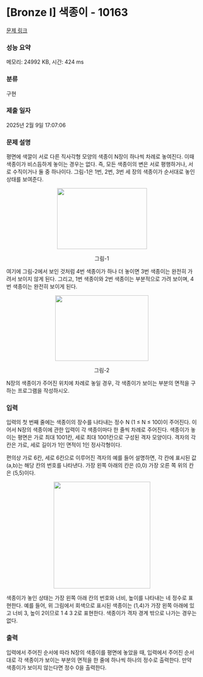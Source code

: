 # [Bronze I] 색종이 - 10163 

[문제 링크](https://www.acmicpc.net/problem/10163) 

### 성능 요약

메모리: 24992 KB, 시간: 424 ms

### 분류

구현

### 제출 일자

2025년 2월 9일 17:07:06

### 문제 설명

<p>평면에 색깔이 서로 다른 직사각형 모양의 색종이 N장이 하나씩 차례로 놓여진다. 이때 색종이가 비스듬하게 놓이는 경우는 없다. 즉, 모든 색종이의 변은 서로 평행하거나, 서로 수직이거나 둘 중 하나이다. 그림-1은 1번, 2번, 3번 세 장의 색종이가 순서대로 놓인 상태를 보여준다.</p>

<p style="text-align: center;"><img alt="" src="https://upload.acmicpc.net/35e4c6f0-a2b6-43ac-8667-86d3fc5acc78/-/preview/" style="width: 237px; height: 161px;"></p>

<p style="text-align: center;">그림-1</p>

<p>여기에 그림-2에서 보인 것처럼 4번 색종이가 하나 더 놓이면 3번 색종이는 완전히 가려서 보이지 않게 된다. 그리고, 1번 색종이와 2번 색종이는 부분적으로 가려 보이며, 4번 색종이는 완전히 보이게 된다.</p>

<p style="text-align: center;"><img alt="" src="https://upload.acmicpc.net/407be9a9-4f31-4fc1-be51-97231052dd72/-/preview/" style="width: 246px; height: 173px;"></p>

<p style="text-align: center;">그림-2</p>

<p>N장의 색종이가 주어진 위치에 차례로 놓일 경우, 각 색종이가 보이는 부분의 면적을 구하는 프로그램을 작성하시오. </p>

### 입력 

 <p>입력의 첫 번째 줄에는 색종이의 장수를 나타내는 정수 N (1 ≤ N ≤ 100)이 주어진다. 이어서 N장의 색종이에 관한 입력이 각 색종이마다 한 줄씩 차례로 주어진다. 색종이가 놓이는 평면은 가로 최대 1001칸, 세로 최대 1001칸으로 구성된 격자 모양이다. 격자의 각 칸은 가로, 세로 길이가 1인 면적이 1인 정사각형이다. </p>

<p>편의상 가로 6칸, 세로 6칸으로 이루어진 격자의 예를 들어 설명하면, 각 칸에 표시된 값 (a,b)는 해당 칸의 번호를 나타낸다. 가장 왼쪽 아래의 칸은 (0,0) 가장 오른 쪽 위의 칸은 (5,5)이다. </p>

<p style="text-align: center;"><img alt="" src="https://upload.acmicpc.net/0f0f2045-2ff6-4e2d-87ee-3026d3ba7f68/-/preview/" style="width: 255px; height: 282px;"></p>

<p>색종이가 놓인 상태는 가장 왼쪽 아래 칸의 번호와 너비, 높이를 나타내는 네 정수로 표현한다. 예를 들어, 위 그림에서 회색으로 표시된 색종이는 (1,4)가 가장 왼쪽 아래에 있고 너비 3, 높이 2이므로 1 4 3 2로 표현한다. 색종이가 격자 경계 밖으로 나가는 경우는 없다. </p>

### 출력 

 <p>입력에서 주어진 순서에 따라 N장의 색종이를 평면에 놓았을 때, 입력에서 주어진 순서대로 각 색종이가 보이는 부분의 면적을 한 줄에 하나씩 하나의 정수로 출력한다. 만약 색종이가 보이지 않는다면 정수 0을 출력한다. </p>

